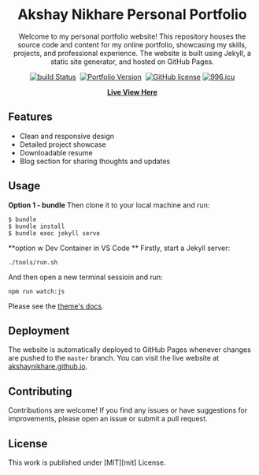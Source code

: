 <div align="center">
  
# Akshay Nikhare Personal Portfolio

Welcome to my personal portfolio website! This repository houses the source code and content for my online portfolio, showcasing my skills, projects, and professional experience. The website is built using Jekyll, a static site generator, and hosted on GitHub Pages.
  
  [![build Status](https://github.com/akshaynikhare/akshaynikhare.github.io/actions/workflows/pages/pages-build-deployment/badge.svg?branch=master&event=push)](buildStatus)&nbsp;
  [![Portfolio Version](https://img.shields.io/badge/version-1.0.0-blue)](portfolio)&nbsp;
  [![GitHub license](https://img.shields.io/github/license/akshaynikhare/akshaynikhare.github.io)](license)
  [![996.icu](https://img.shields.io/badge/link-996.icu-%23FF4D5B.svg)](https://996.icu)
  
<a href="https://akshaynikhare.github.io/" target="_blank" rel="noopener noreferrer"><strong>Live View Here</strong></a>



</div>

## Features

- Clean and responsive design
- Detailed project showcase
- Downloadable resume
- Blog section for sharing thoughts and updates


## Usage

**Option 1 - bundle**
Then clone it to your local machine and run:

```console
$ bundle
$ bundle install
$ bundle exec jekyll serve 

```

**option w Dev Container in VS Code **
Firstly, start a Jekyll server:
```
./tools/run.sh
```

And then open a new terminal sessioin and run:
```
npm run watch:js
```



Please see the [theme's docs](https://github.com/cotes2020/jekyll-theme-chirpy#documentation).

## Deployment

The website is automatically deployed to GitHub Pages whenever changes are pushed to the `master` branch. You can visit the live website at [akshaynikhare.github.io](https://akshaynikhare.github.io).

## Contributing

Contributions are welcome! If you find any issues or have suggestions for improvements, please open an issue or submit a pull request.


## License

This work is published under [MIT][mit] License.
